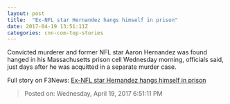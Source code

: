 ```yaml
---
layout: post
title:  "Ex-NFL star Hernandez hangs himself in prison"
date: 2017-04-19 13:51:11Z
categories: cnn-com-top-stories
---
```


Convicted murderer and former NFL star Aaron Hernandez was found hanged in his Massachusetts prison cell Wednesday morning, officials said, just days after he was acquitted in a separate murder case.


Full story on F3News: [Ex-NFL star Hernandez hangs himself in prison](http://www.f3nws.com/n/NNMWNC)

> Posted on: Wednesday, April 19, 2017 6:51:11 PM
